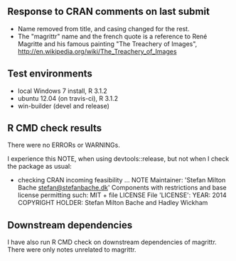## Response to CRAN comments on last submit

* Name removed from title, and casing changed for the rest.
* The "magrittr" name and the french quote is a reference to 
  René Magritte and his famous painting "The Treachery of Images", 
  http://en.wikipedia.org/wiki/The_Treachery_of_Images

## Test environments

* local Windows 7 install, R 3.1.2
* ubuntu 12.04 (on travis-ci), R 3.1.2
* win-builder (devel and release)

## R CMD check results
There were no ERRORs or WARNINGs. 

I experience this NOTE, when using devtools::release, but not
when I check the package as usual:

* checking CRAN incoming feasibility ... NOTE
Maintainer: 'Stefan Milton Bache <stefan@stefanbache.dk>'
Components with restrictions and base license permitting such:
  MIT + file LICENSE
File 'LICENSE':
  YEAR: 2014
  COPYRIGHT HOLDER: Stefan Milton Bache and Hadley Wickham

## Downstream dependencies
I have also run R CMD check on downstream dependencies of magrittr. 
There were only notes unrelated to magrittr.
